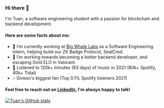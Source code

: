 ### Hi there 👋

I'm Tuan, a software engineering student with a passion for blockchain and backend development.

#### Here are some facts about me:
- 🔭 I’m currently working at [Big Whale Labs](https://www.bwl.gg/) as a Software Engineering Intern, helping build our ZK Badge Protocol, SealCred.
- 🌱 I’m working towards becoming a better backend developer, and escaping Gold ELO in Valorant.
- 🎸 Listened to 120k+ minutes (83 days) of music in 2021 (80k+ Spotify, 40k+ Tidal)
- 🎶 Giveon's biggest fan (Top 0.1% Spotify listeners 2021)

#### Feel free to reach out on [LinkedIn](https://www.linkedin.com/in/tuansydau/), I'm always happy to talk!

[![Tuan's GitHub stats](https://github-readme-stats.vercel.app/api?username=tuansydau)](https://github.com/anuraghazra/github-readme-stats)
